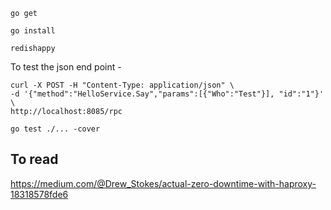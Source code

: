

```
go get
```

```
go install
```

```
redishappy
```

To test the json end point -

```
curl -X POST -H "Content-Type: application/json" \
-d '{"method":"HelloService.Say","params":[{"Who":"Test"}], "id":"1"}' \
http://localhost:8085/rpc
```

```
go test ./... -cover
```


To read
-------

https://medium.com/@Drew_Stokes/actual-zero-downtime-with-haproxy-18318578fde6
